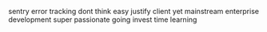 sentry error tracking dont think easy justify client yet mainstream enterprise development super passionate going invest time learning